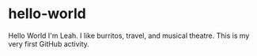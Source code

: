 # hello-world
Hello World
I'm Leah. I like burritos, travel, and musical theatre. This is my very first GitHub activity.
